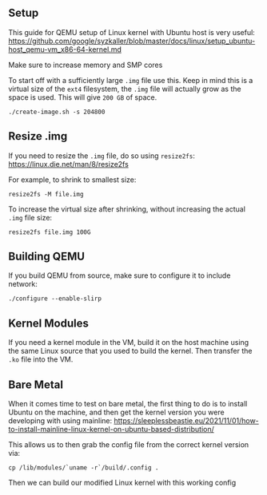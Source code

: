 ## Setup

This guide for QEMU setup of Linux kernel with Ubuntu host is very useful: https://github.com/google/syzkaller/blob/master/docs/linux/setup_ubuntu-host_qemu-vm_x86-64-kernel.md

Make sure to increase memory and SMP cores

To start off with a sufficiently large `.img` file use this. Keep in mind this is a virtual size of the `ext4` filesystem, the `.img` file will actually grow as the space is used. This will give `200 GB` of space.

```
./create-image.sh -s 204800
```

## Resize .img

If you need to resize the `.img` file, do so using `resize2fs`: https://linux.die.net/man/8/resize2fs

For example, to shrink to smallest size:

```
resize2fs -M file.img
```

To increase the virtual size after shrinking, without increasing the actual `.img` file size:

```
resize2fs file.img 100G
```

## Building QEMU

If you build QEMU from source, make sure to configure it to include network:

```
./configure --enable-slirp
```

## Kernel Modules

If you need a kernel module in the VM, build it on the host machine using the same Linux source that you used to build the kernel. Then transfer the `.ko` file into the VM.

## Bare Metal

When it comes time to test on bare metal, the first thing to do is to install Ubuntu on the machine, and then get the kernel version you were developing with using mainline: https://sleeplessbeastie.eu/2021/11/01/how-to-install-mainline-linux-kernel-on-ubuntu-based-distribution/

This allows us to then grab the config file from the correct kernel version via:

```
cp /lib/modules/`uname -r`/build/.config .
```

Then we can build our modified Linux kernel with this working config

